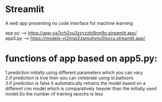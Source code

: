# Streamlit
A web app presenting no code interface for machine learning 

app.py --> https://app-ya7crh2vu3zzyzzbj8rm9o.streamlit.app/ \
app5.py --> https://models-vj2impi2zgmuhynu5lsvcu.streamlit.app/ 



# functions of app based on app5.py:
1.prediction initially using different parameters which you can vary \
2.if prediction is true then you can celebrate using st.balloons \
3.if prediction is false it automatically retrains the model based on a different cnn model which is comparatively heavier than the initially used model.So the number of training epochs is less
